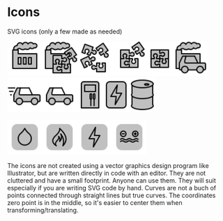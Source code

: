 # Icons
SVG icons (only a few made as needed)

<img src="./icon-factory.svg" alt="factory" width="80"/><img src="./icon-component-production.svg" alt="component production" width="80"/><img src="./icon-puzzle-mess.svg" alt="puzzle mess" width="80"/><img src="./icon-puzzle.svg" alt="puzzle" width="80"/><img src="./icon-puzzle-complete.svg" alt="puzzle complete" width="60"/><img src="./icon-car-production.svg" alt="car production" width="80"/><img src="./icon-car-moving.svg" alt="car moving" width="80"/><img src="./icon-car.svg" alt="car" width="80"/><img src="./icon-pump.svg" alt="pump" width="60"/><img src="./icon-battery.svg" alt="battery" width="60"/><img src="./icon-barrel.svg" alt="barrel" width="60"/>  

<img src="./icon-petrol.svg" alt="petrol" width="80"/><img src="./icon-gas.svg" alt="gas" width="80"/><img src="./icon-electricity.svg" alt="electricity" width="80"/><img src="./icon-hydrogen.svg" alt="hydrogen" width="80"/>

The icons are not created using a vector graphics design program like Illustrator, but are written directly in code with an editor. They are not cluttered and have a small footprint. Anyone can use them. They will suit especially if you are writing SVG code by hand. Curves are not a buch of points connected through straight lines but true curves. The coordinates zero point is in the middle, so it's easier to center them when transforming/translating.
